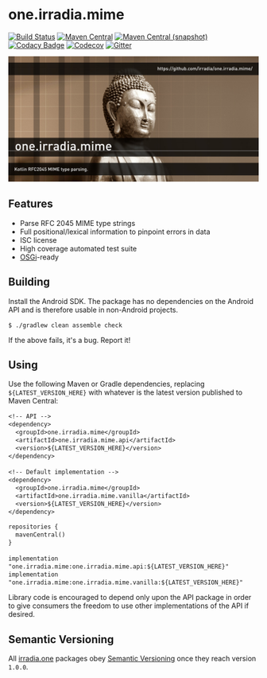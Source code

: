 one.irradia.mime
===

[![Build Status](https://img.shields.io/github/workflow/status/irradia/one.irradia.mime/Main)](https://github.com/irradia/one.irradia.mime/actions?query=workflow%3Amain)
[![Maven Central](https://img.shields.io/maven-central/v/one.irradia.mime/one.irradia.mime.api.svg?style=flat-square)](http://search.maven.org/#search%7Cga%7C1%7Cg%3A%22one.irradia.mime%22)
[![Maven Central (snapshot)](https://img.shields.io/nexus/s/https/oss.sonatype.org/one.irradia.mime/one.irradia.mime.api.svg?style=flat-square)](https://oss.sonatype.org/content/repositories/snapshots/one.irradia.mime/)
[![Codacy Badge](https://img.shields.io/codacy/grade/d0b7e91a88f640049bcaf706ae088d63.svg?style=flat-square)](https://www.codacy.com/app/github_79/one.irradia.mime?utm_source=github.com&amp;utm_medium=referral&amp;utm_content=irradia/one.irradia.mime&amp;utm_campaign=Badge_Grade)
[![Codecov](https://img.shields.io/codecov/c/github/irradia/one.irradia.mime.svg?style=flat-square)](https://codecov.io/gh/irradia/one.irradia.mime)
[![Gitter](https://badges.gitter.im/irradia-org/community.svg)](https://gitter.im/irradia-org/community?utm_source=badge&utm_medium=badge&utm_campaign=pr-badge)

![mime](./src/site/resources/mime.jpg?raw=true)

## Features

* Parse RFC 2045 MIME type strings
* Full positional/lexical information to pinpoint errors in data
* ISC license
* High coverage automated test suite
* [OSGi](http://www.osgi.org)-ready

## Building

Install the Android SDK. The package has no dependencies on the Android API
and is therefore usable in non-Android projects.

```
$ ./gradlew clean assemble check
```

If the above fails, it's a bug. Report it!

## Using

Use the following Maven or Gradle dependencies, replacing `${LATEST_VERSION_HERE}` with
whatever is the latest version published to Maven Central:

```
<!-- API -->
<dependency>
  <groupId>one.irradia.mime</groupId>
  <artifactId>one.irradia.mime.api</artifactId>
  <version>${LATEST_VERSION_HERE}</version>
</dependency>

<!-- Default implementation -->
<dependency>
  <groupId>one.irradia.mime</groupId>
  <artifactId>one.irradia.mime.vanilla</artifactId>
  <version>${LATEST_VERSION_HERE}</version>
</dependency>
```

```
repositories {
  mavenCentral()
}

implementation "one.irradia.mime:one.irradia.mime.api:${LATEST_VERSION_HERE}"
implementation "one.irradia.mime:one.irradia.mime.vanilla:${LATEST_VERSION_HERE}"
```

Library code is encouraged to depend only upon the API package in order to give consumers
the freedom to use other implementations of the API if desired.

## Semantic Versioning

All [irradia.one](https://www.irradia.one) packages obey [Semantic Versioning](https://www.semver.org)
once they reach version `1.0.0`.
